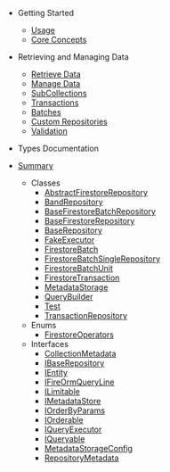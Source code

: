 - Getting Started

  - [Usage](README.md)
  - [Core Concepts](Core_Concepts.md)

- Retrieving and Managing Data

  - [Retrieve Data](Read_Data.md)
  - [Manage Data](Manage_Data.md)
  - [SubCollections](Subcollections.md)
  - [Transactions](Transactions.md)
  - [Batches](Batches.md)
  - [Custom Repositories](Custom_Repositories.md)
  - [Validation](Validation.md)

- Types Documentation
- [Summary](globals.md)
  - Classes
    - [AbstractFirestoreRepository](classes/abstractfirestorerepository.md)
    - [BandRepository](classes/bandrepository.md)
    - [BaseFirestoreBatchRepository](classes/basefirestorebatchrepository.md)
    - [BaseFirestoreRepository](classes/basefirestorerepository.md)
    - [BaseRepository](classes/baserepository.md)
    - [FakeExecutor](classes/fakeexecutor.md)
    - [FirestoreBatch](classes/firestorebatch.md)
    - [FirestoreBatchSingleRepository](classes/firestorebatchsinglerepository.md)
    - [FirestoreBatchUnit](classes/firestorebatchunit.md)
    - [FirestoreTransaction](classes/firestoretransaction.md)
    - [MetadataStorage](classes/metadatastorage.md)
    - [QueryBuilder](classes/querybuilder.md)
    - [Test](classes/test.md)
    - [TransactionRepository](classes/transactionrepository.md)
  - Enums
    - [FirestoreOperators](enums/firestoreoperators.md)
  - Interfaces
    - [CollectionMetadata](interfaces/collectionmetadata.md)
    - [IBaseRepository](interfaces/ibaserepository.md)
    - [IEntity](interfaces/ientity.md)
    - [IFireOrmQueryLine](interfaces/ifireormqueryline.md)
    - [ILimitable](interfaces/ilimitable.md)
    - [IMetadataStore](interfaces/imetadatastore.md)
    - [IOrderByParams](interfaces/iorderbyparams.md)
    - [IOrderable](interfaces/iorderable.md)
    - [IQueryExecutor](interfaces/iqueryexecutor.md)
    - [IQueryable](interfaces/iqueryable.md)
    - [MetadataStorageConfig](interfaces/metadatastorageconfig.md)
    - [RepositoryMetadata](interfaces/repositorymetadata.md)